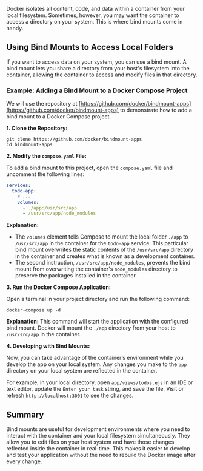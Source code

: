 Docker isolates all content, code, and data within a container from your local filesystem. Sometimes, however, you may want the container to access a directory on your system. This is where bind mounts come in handy.

## Using Bind Mounts to Access Local Folders

If you want to access data on your system, you can use a bind mount. A bind mount lets you share a directory from your host's filesystem into the container, allowing the container to access and modify files in that directory.

### Example: Adding a Bind Mount to a Docker Compose Project

We will use the repository at [https://github.com/docker/bindmount-apps](https://github.com/docker/bindmount-apps) to demonstrate how to add a bind mount to a Docker Compose project.

**1. Clone the Repository:**
   
   ```
   git clone https://github.com/docker/bindmount-apps
   cd bindmount-apps
   ```

**2. Modify the `compose.yaml` File:**

   To add a bind mount to this project, open the `compose.yaml` file and uncomment the following lines:

   ```yaml
   services:
     todo-app:
       # ...
       volumes:
         - ./app:/usr/src/app
         - /usr/src/app/node_modules
   ```

**Explanation:**

   - The `volumes` element tells Compose to mount the local folder `./app` to `/usr/src/app` in the container for the `todo-app` service. This particular bind mount overwrites the static contents of the `/usr/src/app` directory in the container and creates what is known as a development container.
   - The second instruction, `/usr/src/app/node_modules`, prevents the bind mount from overwriting the container's `node_modules` directory to preserve the packages installed in the container.

**3. Run the Docker Compose Application:**

   Open a terminal in your project directory and run the following command:
   ```
   docker-compose up -d
   ```

   **Explanation:** This command will start the application with the configured bind mount. Docker will mount the `./app` directory from your host to `/usr/src/app` in the container.

**4. Developing with Bind Mounts:**

   Now, you can take advantage of the container’s environment while you develop the app on your local system. Any changes you make to the `app` directory on your local system are reflected in the container.

   For example, in your local directory, open `app/views/todos.ejs` in an IDE or text editor, update the `Enter your task` string, and save the file. Visit or refresh `http://localhost:3001` to see the changes.

## Summary

Bind mounts are useful for development environments where you need to interact with the container and your local filesystem simultaneously. They allow you to edit files on your host system and have those changes reflected inside the container in real-time. This makes it easier to develop and test your application without the need to rebuild the Docker image after every change.
